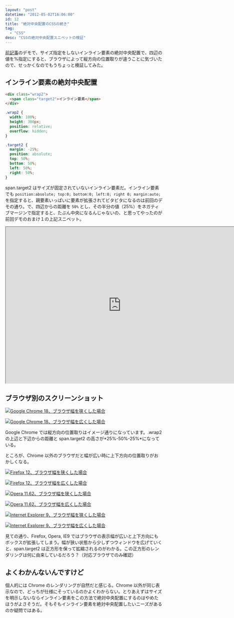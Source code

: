 ```yaml
---
layout: "post"
datetime: "2012-05-02T16:06:00"
id: 12
title: "絶対中央配置のCSSの続き"
tag:
  - "CSS"
desc: "CSSの絶対中央配置スニペットの検証"
---
```


[前記事](/archives/11.html)のデモで、サイズ指定をしないインライン要素の絶対中央配置で、四辺の値を%指定にすると、ブラウザによって縦方向の位置取りが違うことに気づいたので、せっかくなのでもうちょっと検証してみた。

## インライン要素の絶対中央配置

```html
<div class="wrap2">
  <span class="target2">インライン要素</span>
</div>
```

```css
.wrap2 {
  width: 100%;
  height: 300px;
  position: relative;
  overflow: hidden;
}

.target2 {
  margin: -25%;
  position: absolute;
  top: 50%;
  bottom: 50%;
  left: 50%;
  right: 50%;
}
```

span.target2 はサイズが固定されていないインライン要素だ。インライン要素でも `position:absolute; top:0; bottom:0; left:0; right 0; margin:auto;` を指定すると、親要素いっぱいに要素が拡張されてビタビタになるのは前回のデモの通り。で、四辺からの距離を `50%` とし、その半分の値（25%）をネガティブマージンで指定すると、たぶん中央になるんじゃないの、と思ってやったのが前回デモのおまけ１の上記スニペット。

<iframe width="736" height="500" src="https://jsfiddle.net/wcgba6x0/embedded/result,html,css/" allowfullscreen></iframe>

## ブラウザ別のスクリーンショット

<a href="/img/inline-element-with-pointer-events-none/chrome_thin.png"><img src="/img/inline-element-with-pointer-events-none/chrome_thin.png" alt="Google Chrome 18、ブラウザ幅を狭くした場合" /></a>

<a href="/img/inline-element-with-pointer-events-none/chrome_wide.png"><img src="/img/inline-element-with-pointer-events-none/chrome_wide.png" alt="Google Chrome 18、ブラウザ幅を広くした場合" /></a>

Google Chrome では縦方向の位置取りはイメージ通りになっています。.wrap2 の上辺と下辺からの距離と span.target2 の高さが*25%-50%-25%*になっている。

ところが、Chrome 以外のブラウザだと幅が広い時に上下方向の位置取りがおかしくなる。

<a href="/img/inline-element-with-pointer-events-none/ff_thin.png"><img src="/img/inline-element-with-pointer-events-none/ff_thin.png" alt="Firefox 12、ブラウザ幅を狭くした場合" /></a>

<a href="/img/inline-element-with-pointer-events-none/ff_wide.png"><img src="/img/inline-element-with-pointer-events-none/ff_wide.png" alt="Firefox 12、ブラウザ幅を広くした場合" /></a>

<a href="/img/inline-element-with-pointer-events-none/opera_thin.png"><img src="/img/inline-element-with-pointer-events-none/opera_thin.png" alt="Opera 11.62、ブラウザ幅を狭くした場合" /></a>

<a href="/img/inline-element-with-pointer-events-none/opera_wide.png"><img src="/img/inline-element-with-pointer-events-none/opera_wide.png" alt="Opera 11.62、ブラウザ幅を広くした場合" /></a>

<a href="/img/inline-element-with-pointer-events-none/ie9_thin.png"><img src="/img/inline-element-with-pointer-events-none/ie9_thin.png" alt="Internet Explorer 9、ブラウザ幅を狭くした場合" /></a>

<a href="/img/inline-element-with-pointer-events-none/ie9_wide.png"><img src="/img/inline-element-with-pointer-events-none/ie9_wide.png" alt="Internet Explorer 9、ブラウザ幅を広くした場合" /></a>

見ての通り、Firefox, Opera, IE9 ではブラウザの表示幅が広いと上下方向にもボックスが拡張してしまう。幅が狭い状態から少しずつウィンドウを広げていくと、span.target2 は正方形を保って拡縮されるのがわかる。この正方形のレンダリングは何に由来しているだろう？（対応ブラウザでのみ確認）

## よくわかんないんですけど

個人的には Chrome のレンダリングが自然だと感じる。Chrome 以外が同じ表示なので、どっちが仕様にそっているのかよくわからない。とりあえずはサイズを明示しないならインライン要素をこの方法で絶対中央配置にするのはやめたほうがよさそうだ。そもそもインライン要素を絶対中央配置したいニーズがあるのか疑問ではある。
